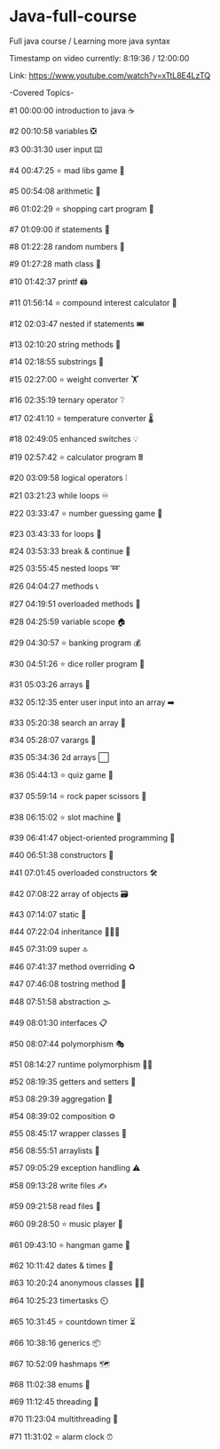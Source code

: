 # Java-full-course
Full java course / Learning more java syntax

Timestamp on video currently: 8:19:36 / 12:00:00

Link: https://www.youtube.com/watch?v=xTtL8E4LzTQ

-Covered Topics-

#1 00:00:00 introduction to java ☕

#2 00:10:58 variables ❎

#3 00:31:30 user input ⌨️

#4 00:47:25 ⭐ mad libs game 📕

#5 00:54:08 arithmetic 🧮

#6 01:02:29 ⭐ shopping cart program 🛒

#7 01:09:00 if statements 🤔

#8 01:22:28 random numbers 🔀

#9 01:27:28 math class 📐

#10 01:42:37 printf 🖨️

#11 01:56:14 ⭐ compound interest calculator 💸

#12 02:03:47 nested if statements 🎟️

#13 02:10:20 string methods 🧵

#14 02:18:55 substrings 📧

#15 02:27:00 ⭐ weight converter 🏋️

#16 02:35:19 ternary operator ❔

#17 02:41:10 ⭐ temperature converter 🌡️

#18 02:49:05 enhanced switches 💡

#19 02:57:42 ⭐ calculator program 🖩

#20 03:09:58 logical operators ❕

#21 03:21:23 while loops ♾️

#22 03:33:47 ⭐ number guessing game 🔢

#23 03:43:33 for loops 🔂

#24 03:53:33 break & continue 🚦

#25 03:55:45 nested loops ➿

#26 04:04:27 methods 📞

#27 04:19:51 overloaded methods 🍕

#28 04:25:59 variable scope 🏠

#29 04:30:57 ⭐ banking program 💰

#30 04:51:26 ⭐ dice roller program 🎲

#31 05:03:26 arrays 🍎

#32 05:12:35 enter user input into an array ➡️

#33 05:20:38 search an array 🔎

#34 05:28:07 varargs 💬

#35 05:34:36 2d arrays ⬜

#36 05:44:13 ⭐ quiz game 💯

#37 05:59:14 ⭐ rock paper scissors 🗿

#38 06:15:02 ⭐ slot machine 🎰

#39 06:41:47 object-oriented programming 🧱

#40 06:51:38 constructors 🔨

#41 07:01:45 overloaded constructors 🛠️

#42 07:08:22 array of objects 🗃️

#43 07:14:07 static 🤝

#44 07:22:04 inheritance 👨‍👧‍👦

#45 07:31:09 super 🔝

#46 07:41:37 method overriding ♻️

#47 07:46:08 tostring method 🎉

#48 07:51:58 abstraction 🌫️

#49 08:01:30 interfaces 📋

#50 08:07:44 polymorphism 🎭

#51 08:14:27 runtime polymorphism 🤷‍♂️

#52 08:19:35 getters and setters 🔐

#53 08:29:39 aggregation 🏫

#54 08:39:02 composition ⚙️

#55 08:45:17 wrapper classes 🎁

#56 08:55:51 arraylists 📃

#57 09:05:29 exception handling ⚠️

#58 09:13:28 write files ✍

#59 09:21:58 read files 📖

#60 09:28:50 ⭐ music player 🎼

#61 09:43:10 ⭐ hangman game 🕺

#62 10:11:42 dates & times 📆

#63 10:20:24 anonymous classes 🕵️‍♂️

#64 10:25:23 timertasks ⏲️

#65 10:31:45 ⭐ countdown timer ⏳

#66 10:38:16 generics 📦

#67 10:52:09 hashmaps 🗺️

#68 11:02:38 enums 📅

#69 11:12:45 threading 🧵

#70 11:23:04 multithreading 🧶

#71 11:31:02 ⭐ alarm clock ⏰

